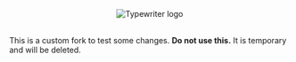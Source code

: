 <p align="center">
	<br>
	<br>
  <img src=".github/assets/typewriter-logo.svg?sanitize=true" alt="Typewriter logo" />
  <br>
  <br>
</p>

This is a custom fork to test some changes. **Do not use this.** It is temporary and will be deleted.